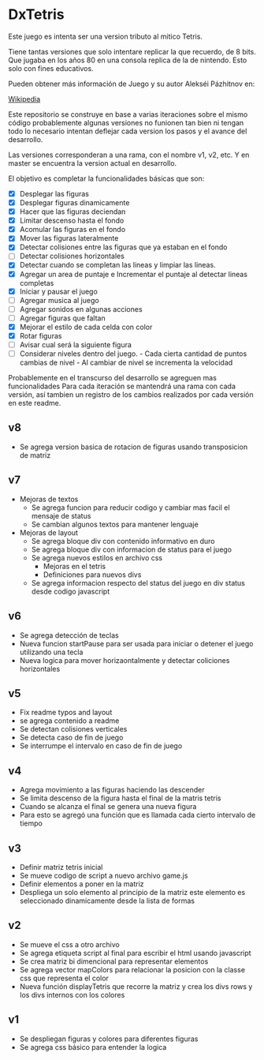 # DxTetris

Este juego es intenta ser una version tributo al mitico Tetris.

Tiene tantas versiones que solo intentare replicar la que recuerdo, de 8 bits.
Que jugaba en los años 80 en una consola replica de la de nintendo.
Esto solo con fines educativos.

Pueden obtener más información de Juego y su autor Alekséi Pázhitnov en:

[Wikipedia](https://es.wikipedia.org/wiki/Tetris)

Este repositorio se construye en base a varias iteraciones sobre el mismo código
probablemente algunas versiones no funionen tan bien ni tengan todo lo necesario
intentan deflejar cada version los pasos y el avance del desarrollo.

Las versiones corresponderan a una rama, con el nombre v1, v2, etc.
Y en master se encuentra la version actual en desarrollo.

El objetivo es completar la funcionalidades básicas que son:

- [x] Desplegar las figuras
- [x] Desplegar figuras dinamicamente
- [x] Hacer que las figuras deciendan
- [x] Limitar descenso hasta el fondo
- [x] Acomular las figuras en el fondo
- [x] Mover las figuras lateralmente
- [x] Detectar colisiones entre las figuras que ya estaban en el fondo
- [ ] Detectar colisiones horizontales
- [x] Detectar cuando se completan las lineas y limpiar las lineas.
- [x] Agregar un area de puntaje e Incrementar el puntaje al detectar lineas completas
- [x] Iniciar y pausar el juego
- [ ] Agregar musica al juego
- [ ] Agregar sonidos en algunas acciones
- [ ] Agregar figuras que faltan
- [x] Mejorar el estilo de cada celda con color
- [x] Rotar figuras
- [ ] Avisar cual será la siguiente figura
- [ ] Considerar niveles dentro del juego.
      - Cada cierta cantidad de puntos cambias de nivel
      - Al cambiar de nivel se incrementa la velocidad

Probablemente en el transcurso del desarrollo se agreguen mas funcionalidades
Para cada iteración se mantendrá una rama con cada versión, así tambien un registro
de los cambios realizados por cada versión en este readme.

## v8

- Se agrega version basica de rotacion de figuras usando transposicion de matriz

## v7

- Mejoras de textos
  - Se agrega funcion para reducir codigo y cambiar mas facil el mensaje de status
  - Se cambian algunos textos para mantener lenguaje
- Mejoras de layout
  - Se agrega bloque div con contenido informativo en duro
  - Se agrega bloque div con informacion de status para el juego
  - Se agrega nuevos estilos en archivo css
    - Mejoras en el tetris
    - Definiciones para nuevos divs
  - Se agrega informacion respecto del status del juego en div status desde codigo javascript

## v6

- Se agrega detección de teclas
- Nueva funcion startPause para ser usada para iniciar o detener el juego utilizando una tecla
- Nueva logica para mover horizaontalmente y detectar coliciones horizontales

## v5

- Fix readme typos and layout
- se agrega contenido a readme
- Se detectan colisiones verticales
- Se detecta caso de fin de juego
- Se interrumpe el intervalo en caso de fin de juego

## v4

- Agrega movimiento a las figuras haciendo las descender
- Se limita descenso de la figura hasta el final de la matris tetris
- Cuando se alcanza el final se genera una nueva figura
- Para esto se agregó una función que es llamada cada cierto intervalo de tiempo

## v3

- Definir matriz tetris inicial
- Se mueve codigo de script a nuevo archivo game.js
- Definir elementos a poner en la matriz
- Despliega un solo elemento al principio de la matriz
  este elemento es seleccionado dinamicamente desde la lista de formas

## v2

- Se mueve el css a otro archivo
- Se agrega etiqueta script al final para escribir el html usando javascript
- Se crea matriz bi dimencional para representar elementos
- Se agrega vector mapColors para relacionar la posicion con la classe css que
  representa el color
- Nueva función displayTetris que recorre la matriz y crea los divs rows y los divs
  internos con los colores

## v1

- Se despliegan figuras y colores para diferentes figuras
- Se agrega css básico para entender la logica
